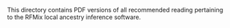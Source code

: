 This directory contains PDF versions of all recommended reading pertaining to the RFMix local ancestry inference software.

